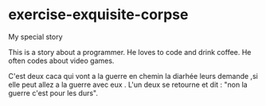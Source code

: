 # exercise-exquisite-corpse
My special story

This is a story about a programmer.
He loves to code and drink coffee.
He often codes about video games.

C'est deux caca qui vont a la guerre en chemin la diarhée leurs demande ,si elle peut allez a la guerre avec eux .
L'un deux se retourne et dit : "non la guerre c'est pour les durs".